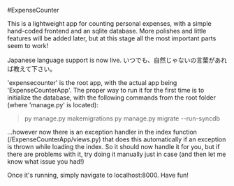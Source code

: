 #ExpenseCounter

This is a lightweight app for counting personal expenses, with a simple hand-coded frontend and an sqlite database. More polishes and little features will be added later, but at this stage all the most important parts seem to work!

Japanese language support is now live. いつでも、自然じゃないの言葉があれば教えて下さい。

'expensecounter' is the root app, with the actual app being 'ExpenseCounterApp'. The proper way to run it for the first time is to initialize the database, with the following commands from the root folder (where 'manage.py' is located):
>py manage.py makemigrations
>py manage.py migrate --run-syncdb

...however now there is an exception handler in the index function (/ExpenseCounterApp/views.py) that does this automatically if an exception is thrown while loading the index. So it should now handle it for you, but if there are problems with it, try doing it manually just in case (and then let me know what issue you had!)

Once it's running, simply navigate to localhost:8000. Have fun!
